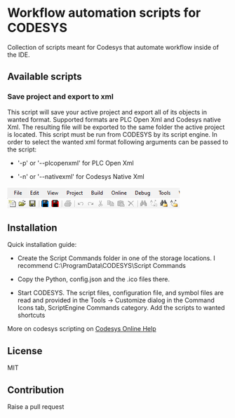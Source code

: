 # Workflow automation scripts for CODESYS

Collection of scripts meant for Codesys that automate workflow inside of the IDE.

## Available scripts

### Save project and export to xml

This script will save your active project and export all of its objects in wanted format. Supported formats are PLC Open Xml and Codesys native Xml. The resulting file will be exported to the same folder the active project is located. This script must be run from CODESYS by its script engine.
In order to select the wanted xml format following arguments can be passed to the script:

- '-p' or '--plcopenxml' for PLC Open Xml

- '-n' or '--nativexml'  for Codesys Native Xml

![screenshot of the script buttons](toolbarExample.png)

## Installation

Quick installation guide:

- Create the Script Commands folder in one of the storage locations. I recommend C:\ProgramData\CODESYS\Script Commands

- Copy the Python, config.json and the .ico files there.

- Start CODESYS. The script files, configuration file, and symbol files are read and provided in the Tools -> Customize dialog in the Command Icons tab, ScriptEngine Commands category. Add the scripts to wanted shortcuts

More on codesys scripting on [Codesys Online Help](https://help.codesys.com/webapp/_cds_struct_using_scripts;product=codesys;version=3.5.16.0)

## License

MIT

## Contribution

Raise a pull request
 
